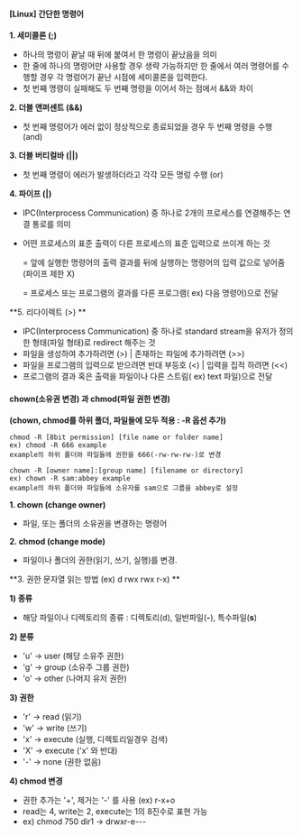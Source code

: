 #### [Linux] 간단한 명령어

**1. 세미콜론 (;)**

- 하나의 명령이 끝날 때 뒤에 붙여서 한 명령이 끝났음을 의미
- 한 줄에 하나의 명령어만 사용할 경우 생략 가능하지만 한 줄에서 여러 명령어를 수행할 경우 각 명렁어가 끝난 시점에 세미콜론을 입력한다. 
- 첫 번째 명령이 실패해도 두 번째 명령을 이어서 하는 점에서 &&와 차이



**2. 더블 앤퍼센트 (&&)**

- 첫 번째 명렁어가 에러 없이 정상적으로 종료되었을 경우 두 번째 명령을 수행 (and)

**3. 더블 버티컬바 (||)**

- 첫 번째 명령이 에러가 발생하더라고 각각 모든 명렁 수행 (or)



**4. 파이프 (|)**

- IPC(Interprocess Communication) 중 하나로 2개의 프로세스를 연결해주는 연결 통로를 의미

- 어떤 프로세스의 표준 출력이 다른 프로세스의 표준 입력으로 쓰이게 하는 것

  = 앞에 실행한 명령어의 출력 결과를 뒤에 실행하는 명령어의 입력 값으로 넣어줌 (파이프 제한 X)

  = 프로세스 또는 프로그램의 결과를 다른 프로그램( ex) 다음 명령어)으로 전달



**5. 리다이렉트 (>) **

- IPC(Interprocess Communication) 중 하나로 standard stream을 유저가 정의한 형태(파일 형태)로 redirect 해주는 것
- 파일을 생성하여 추가하려면 (>) | 존재하는 파일에 추가하려면 (>>)
- 파일을 프로그램의 입력으로 받으려면 반대 부등호 (<) | 입력을 집적 하려면 (<<)
- 프로그램의 결과 혹은 출력을 파일이나 다른 스트림( ex) text 파일)으로 전달



#### chown(소유권 변경) 과 chmod(파일 권한 변경)

**(chown, chmod를 하위 폴더, 파일들에 모두 적용 : -R 옵션 추가)**

```
chmod -R [8bit permission] [file name or folder name]
ex) chmod -R 666 example
example의 하위 폴더와 파일들에 권한을 666(-rw-rw-rw-)로 변경
 
chown -R [owner name]:[group name] [filename or directory]
ex) chown -R sam:abbey example
example의 하위 폴더와 파일들에 소유자를 sam으로 그룹을 abbey로 설정
```

**1. chown (change owner)** 

- 파일, 또는 폴더의 소유권을 변경하는 명령어 



**2. chmod (change mode)** 

- 파일이나 폴더의 권한(읽기, 쓰기, 실행)를 변경. 



**3. 권한 문자열 읽는 방법 (ex) d rwx rwx r-x) **

**1) 종류** 

- 해당 파일이나 디렉토리의 종류 : 디렉토리(d), 일반파일(**-**), 특수파일(**s**)

**2) 분류**

- 'u' -> user (해당 소유주 권한)
- 'g' -> group (소유주 그룹 권한)
- 'o' -> other (나머지 유저 권한)

**3) 권한**

- 'r' -> read (읽기) 
- 'w' -> write (쓰기)
- 'x' -> execute (실행, 디렉토리일경우 검색)
- 'X' -> execute ('x' 와 반대)
- '-' -> none (권한 없음)

**4) chmod 변경**

- 권한 추가는 '+', 제거는 '-' 를 사용 (ex) r-x+o
- read는 4, write는 2, execute는 1의 8진수로 표현 가능
- ex) chmod 750 dir1 -> drwxr-e--- 